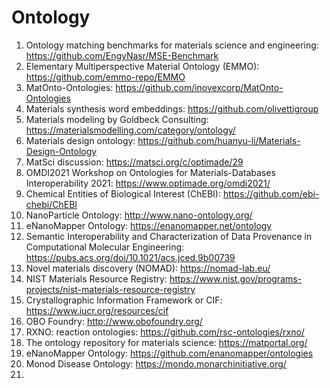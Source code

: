 # Ontology
1. Ontology matching benchmarks for materials science and engineering: https://github.com/EngyNasr/MSE-Benchmark
2. Elementary Multiperspective Material Ontology (EMMO): https://github.com/emmo-repo/EMMO
3. MatOnto-Ontologies: https://github.com/inovexcorp/MatOnto-Ontologies
4. Materials synthesis word embeddings: https://github.com/olivettigroup
5. Materials modeling by Goldbeck Consulting: https://materialsmodelling.com/category/ontology/
6. Materials design ontology: https://github.com/huanyu-li/Materials-Design-Ontology
7. MatSci discussion: https://matsci.org/c/optimade/29
8. OMDI2021 Workshop on Ontologies for Materials-Databases Interoperability 2021: https://www.optimade.org/omdi2021/
9. Chemical Entities of Biological Interest (ChEBI): https://github.com/ebi-chebi/ChEBI
10. NanoParticle Ontology: http://www.nano-ontology.org/
11. eNanoMapper Ontology: https://enanomapper.net/ontology
12. Semantic Interoperability and Characterization of Data Provenance in Computational Molecular Engineering: https://pubs.acs.org/doi/10.1021/acs.jced.9b00739
13. Novel materials discovery (NOMAD): https://nomad-lab.eu/
14. NIST Materials Resource Registry: https://www.nist.gov/programs-projects/nist-materials-resource-registry
15. Crystallographic Information Framework or CIF: https://www.iucr.org/resources/cif
16. OBO Foundry: http://www.obofoundry.org/
17. RXNO: reaction ontologies: https://github.com/rsc-ontologies/rxno/
18. The ontology repository for materials science: https://matportal.org/
19. eNanoMapper Ontology: https://github.com/enanomapper/ontologies
20. Monod Disease Ontology: https://mondo.monarchinitiative.org/
21. 
